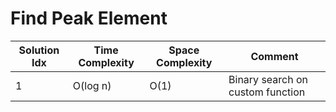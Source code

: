 # Find Peak Element

| Solution Idx | Time Complexity | Space Complexity | Comment                          |
| ------------ | --------------- | ---------------- | -------------------------------- |
| 1            | O(log n)        | O(1)             | Binary search on custom function |
